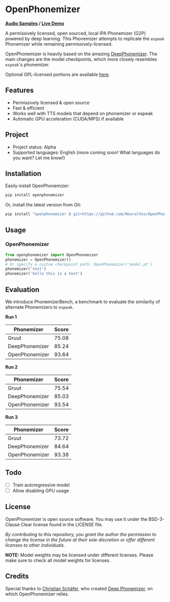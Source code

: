 # OpenPhonemizer

**[Audio Samples](https://neuralvox.github.io/OpenPhonemizer/) / [Live Demo](https://huggingface.co/spaces/openphonemizer/PhonemizerHub)**

A permissively licensed, open sourced, local IPA Phonemizer (G2P) powered by deep learning. This Phonemizer attempts to replicate the `espeak` Phonemizer while remaining permissively-licensed.

OpenPhonemizer is heavily based on the amazing [DeepPhonemizer](https://github.com/as-ideas/DeepPhonemizer). The main changes are the model checkpoints, which more closely resembles `espeak`'s phonemizer.

Optional GPL-licensed portions are available [here](https://github.com/NeuralVox/OpenPhonemizer-GPL).

## Features

* Permissively licensed & open source
* Fast & efficient
* Works well with TTS models that depend on phonemizer or espeak
* Automatic GPU acceleration (CUDA/MPS) if available

## Project

* Project status: Alpha
* Supported languages: English (more coming soon! What languages do you want? Let me know!)

## Installation

Easily install OpenPhonemizer:

```bash
pip install openphonemizer
```

Or, install the latest version from Git:

```bash
pip install "openphonemizer @ git+https://github.com/NeuralVox/OpenPhonemizer"
```

## Usage

### OpenPhonemizer

```python
from openphonemizer import OpenPhonemizer
phonemizer = OpenPhonemizer()
# Or specify a custom checkpoint path: OpenPhonemizer('model.pt')
phonemizer('test')
phonemizer('hello this is a test')
```

## Evaluation

We introduce PhonemizerBench, a benchmark to evaluate the similarity of alternate Phonemizers to `espeak`.

**Run 1**

| Phonemizer | Score |
| --- | --- |
| Gruut | 75.08 |
| DeepPhonemizer | 85.24 |
| OpenPhonemizer | 93.64 |

**Run 2**

| Phonemizer | Score |
| --- | --- |
| Gruut | 75.54 |
| DeepPhonemizer | 85.03 |
| OpenPhonemizer | 93.54 |

**Run 3**

| Phonemizer | Score |
| --- | --- |
| Gruut | 73.72 |
| DeepPhonemizer | 84.64 |
| OpenPhonemizer | 93.38 |

## Todo

- [ ] Train autoregressive model
- [ ] Allow disabling GPU usage

## License

OpenPhonemizer is open source software. You may use it under the BSD-3-Clause Clear license found in the LICENSE file.

*By contributing to this repository, you grant the author the permission to change the license in the future at their sole discretion or offer different licenses to other individuals.*

**NOTE:** Model weights may be licensed under different licenses. Please make sure to check all model weights for licenses.

## Credits

Special thanks to [Christian Schäfer](https://github.com/cschaefer26), who created [Deep Phonemizer](https://github.com/as-ideas/DeepPhonemizer), on which OpenPhonemizer relies.
